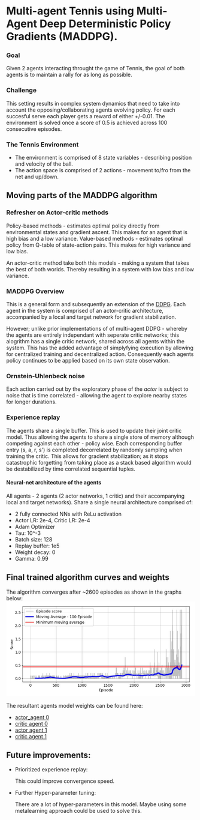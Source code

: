 # Multi-agent Tennis using Multi- Agent Deep Deterministic Policy Gradients (MADDPG).

### Goal
Given 2 agents interacting throught the game of Tennis, the goal of both agents is to maintain a rally for as long as possible.

### Challenge
This setting results in complex system dynamics that need to take into account the opposing/collaborating agents evolving policy.
For each succesful serve each player gets a reward of either +/-0.01. 
The environment is solved once a score of 0.5 is achieved across 100 consecutive episodes.

### The Tennis Environment
* The environment is comprised of 8 state variables - describing position and velocity of the ball.
* The action space is comprised of 2 actions - movement to/fro from the net and up/down.

## Moving parts of the MADDPG algorithm

### Refresher on Actor-critic methods

Policy-based methods - estimates optimal policy directly from environmental states and gradient ascent. This makes for an agent that is high bias and a low variance. Value-based methods - estimates optimal policy from Q-table of state-action pairs. This makes for high variance and low bias.

An actor-critic method take both this models - making a system that takes the best of both worlds. Thereby resulting in a system with low bias and low variance.

### MADDPG Overview

This is a general form and subsequently an extension of the [DDPG](http://proceedings.mlr.press/v32/silver14.pdf).
Each agent in the system is comprised of an actor-critic architecture, accompanied by a local and target network for gradient stabilization.

However; unlike prior implementations of of multi-agent DDPG - whereby the agents are entirely independant with seperate critic networks; this alogrithm has a single critic network, shared across all agents within the system. This has the added advantage of simplyfying execution by allowing for centralized training and decentralized action. Consequently each agents policy continues to be applied based on its own state observation.

### Ornstein-Uhlenbeck noise
Each action carried out by the exploratory phase of the *actor* is subject to noise that is time correlated - allowing the agent to explore nearby states for longer durations.

### Experience replay
The agents share a single buffer. This is used to update their joint critic model. Thus allowing the agents to share a single store of memory although competing against each other - policy wise. Each corresponding buffer entry (s, a, r, s') is completed decorrelated by 
randomly sampling when training the critic. This allows for gradient stabilization; as it stops catastrophic forgetting from taking place as a stack based algorithm would be destabilized by time correlated sequential tuples.

#### Neural-net architecture of the agents
All agents - 2 agents (2 actor networks, 1 critic) and their accompanying local and target networks). Share a single neural architecture comprised of:
* 2 fully connected NNs with ReLu activation
* Actor LR: 2e-4, Critic LR: 2e-4
* Adam Optimizer
* Tau: 10^-3
* Batch size: 128
* Replay buffer: 1e5
* Weight decay: 0 
* Gamma: 0.99

## Final trained algorithm curves and weights
The algorithm converges after ~2600 episodes as shown in the graphs below:
![Optimization graphs](./score_graphs.jpg) 

The resultant agents model weights can be found here:

* [actor_agent 0](checkpoint_actor_agent_0.pth)
* [critic agent 0](checkpoint_critic_agent_0.pth)
* [actor agent 1](checkpoint_actor_agent_1.pth)
* [critic agent 1](checkpoint_critic_agent_1.pth)

## Future improvements:
* Prioritized experience replay: 
  
  This could improve convergence speed.

* Further Hyper-parameter tuning: 
  
  There are a lot of hyper-parameters in this model. Maybe using some metalearning approach could be used to solve this.
